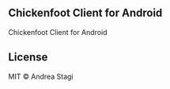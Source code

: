 Chickenfoot Client for Android
------------------------------
Chickenfoot Client for Android

License
-------
MIT © Andrea Stagi